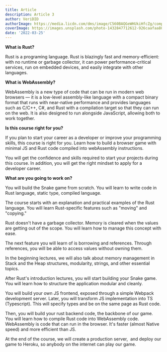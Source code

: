 ```yaml
---
title: Article
description: Article 3
author: VeriDID
authorImage: https://media.licdn.com/dms/image/C560BAQGeWHUkiHfcZg/company-logo_200_200/0/1677005145634?e=1685577600&v=beta&t=qlk2DfdJ6aVKDMJoU6IxZYHtizfvqRwTbTYKHSwHOGY
coverImage: https://images.unsplash.com/photo-1432847712612-926caafaa802?ixlib=rb-4.0.3&ixid=MnwxMjA3fDB8MHxleHBsb3JlLWZlZWR8Mnx8fGVufDB8fHx8&auto=format&fit=crop&w=500&q=60
date: '2022-03-25'
---
```


**What is Rust?**

Rust is a programing language. Rust is blazingly fast and memory-efficient: with
no runtime or garbage collector, it can power performance-critical services, run
on embedded devices, and easily integrate with other languages.

**What is WebAssembly?**

WebAssembly is a new type of code that can be run in modern web browsers — it is
a low-level assembly-like language with a compact binary format that runs with
near-native performance and provides languages such as C/C++, C#, and Rust with
a compilation target so that they can run on the web. It is also designed to run
alongside JavaScript, allowing both to work together.

**Is this course right for you?**

If you plan to start your career as a developer or improve your programming
skills, this course is right for you. Learn how to build a browser game with
minimal JS and Rust code compiled into webAssembly instructions.

You will get the confidence and skills required to start your projects during
this course. In addition, you will get the right mindset to apply for a
developer career.

**What are you going to work on?**

You will build the Snake game from scratch. You will learn to write code in Rust
language, static type, compiled language.

The course starts with an explanation and practical examples of the Rust
language. You will learn Rust-specific features such as "moving" and "copying."

Rust doesn't have a garbage collector. Memory is cleared when the values are
getting out of the scope. You will learn how to manage this concept with ease.

The next feature you will learn of is borrowing and references. Through
references, you will be able to access values without owning them.

In the beginning lectures, we will also talk about memory management in Stack
and the Heap structures, modularity, strings, and other essential topics.

After Rust's introduction lectures, you will start building your Snake game. You
will learn how to structure the application modular and cleanly.

You will build your own JS frontend, exposed through a simple Webpack
development server. Later, you will transform JS implementation into TS
(Typescript). This will specify types and be on the same page as Rust code.

Then, you will build your rust backend code, the backbone of our game. You will
learn how to compile Rust code into WebAssembly code. WebAssembly is code that
can run in the browser. It's faster (almost Native speed) and more efficient
than JS.

At the end of the course, we will create a production server,  and deploy our
game to Heroku, so anybody on the internet can play our game.
